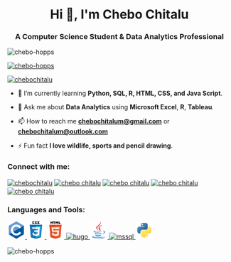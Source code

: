 <h1 align="center">Hi 👋, I'm Chebo Chitalu</h1>
<h3 align="center">A Computer Science Student & Data Analytics Professional</h3>

<p align="left"> <img src="https://komarev.com/ghpvc/?username=chebo-hopps&label=Profile%20views&color=0e75b6&style=flat" alt="chebo-hopps" /> </p>

<p align="left"> <a href="https://github.com/ryo-ma/github-profile-trophy"><img src="https://github-profile-trophy.vercel.app/?username=chebo-hopps" alt="chebo-hopps" /></a> </p>

<p align="left"> <a href="https://twitter.com/chebochitalu" target="blank"><img src="https://img.shields.io/twitter/follow/chebochitalu?logo=twitter&style=for-the-badge" alt="chebochitalu" /></a> </p>

- 🌱 I’m currently learning **Python, SQL, R, HTML, CSS, and Java Script**.

- 💬 Ask me about **Data Analytics** using **Microsoft Excel**, **R**, **Tableau**. 

- 📫 How to reach me **chebochitalum@gmail.com** or **chebochitalum@outlook.com**

- ⚡ Fun fact **I love wildlife, sports and pencil drawing**.

<h3 align="left">Connect with me:</h3>
<p align="left">
<a href="https://twitter.com/chebochitalu" target="blank"><img align="center" src="https://raw.githubusercontent.com/rahuldkjain/github-profile-readme-generator/master/src/images/icons/Social/twitter.svg" alt="chebochitalu" height="30" width="40" /></a>
<a href="https://linkedin.com/in/chebo chitalu" target="blank"><img align="center" src="https://raw.githubusercontent.com/rahuldkjain/github-profile-readme-generator/master/src/images/icons/Social/linked-in-alt.svg" alt="chebo chitalu" height="30" width="40" /></a>
<a href="https://stackoverflow.com/users/chebo chitalu" target="blank"><img align="center" src="https://raw.githubusercontent.com/rahuldkjain/github-profile-readme-generator/master/src/images/icons/Social/stack-overflow.svg" alt="chebo chitalu" height="30" width="40" /></a>
<a href="https://kaggle.com/chebo chitalu" target="blank"><img align="center" src="https://raw.githubusercontent.com/rahuldkjain/github-profile-readme-generator/master/src/images/icons/Social/kaggle.svg" alt="chebo chitalu" height="30" width="40" /></a>
<a href="https://www.youtube.com/c/chebo chitalu" target="blank"><img align="center" src="https://raw.githubusercontent.com/rahuldkjain/github-profile-readme-generator/master/src/images/icons/Social/youtube.svg" alt="chebo chitalu" height="30" width="40" /></a>
</p>

<h3 align="left">Languages and Tools:</h3>
<p align="left"> <a href="https://www.cprogramming.com/" target="_blank" rel="noreferrer"> <img src="https://raw.githubusercontent.com/devicons/devicon/master/icons/c/c-original.svg" alt="c" width="40" height="40"/> </a> <a href="https://www.w3schools.com/css/" target="_blank" rel="noreferrer"> <img src="https://raw.githubusercontent.com/devicons/devicon/master/icons/css3/css3-original-wordmark.svg" alt="css3" width="40" height="40"/> </a> <a href="https://www.w3.org/html/" target="_blank" rel="noreferrer"> <img src="https://raw.githubusercontent.com/devicons/devicon/master/icons/html5/html5-original-wordmark.svg" alt="html5" width="40" height="40"/> </a> <a href="https://gohugo.io/" target="_blank" rel="noreferrer"> <img src="https://api.iconify.design/logos-hugo.svg" alt="hugo" width="40" height="40"/> </a> <a href="https://www.java.com" target="_blank" rel="noreferrer"> <img src="https://raw.githubusercontent.com/devicons/devicon/master/icons/java/java-original.svg" alt="java" width="40" height="40"/> </a> <a href="https://www.microsoft.com/en-us/sql-server" target="_blank" rel="noreferrer"> <img src="https://www.svgrepo.com/show/303229/microsoft-sql-server-logo.svg" alt="mssql" width="40" height="40"/> </a> <a href="https://www.python.org" target="_blank" rel="noreferrer"> <img src="https://raw.githubusercontent.com/devicons/devicon/master/icons/python/python-original.svg" alt="python" width="40" height="40"/> </a> </p>

<p><img align="center" src="https://github-readme-stats.vercel.app/api/top-langs?username=chebo-hopps&show_icons=true&locale=en&layout=compact" alt="chebo-hopps" /></p>
